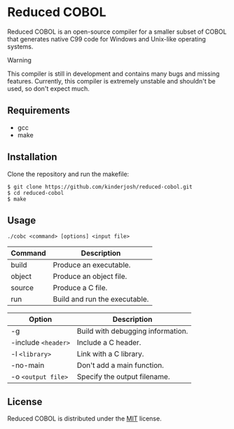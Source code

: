 # Reduced COBOL

Reduced COBOL is an open-source compiler for a smaller subset of COBOL that generates native C99 code for Windows and Unix-like operating systems.

> [!WARNING]
> This compiler is still in development and contains many bugs and missing features. Currently, this compiler is extremely unstable and shouldn't be used, so don't expect much.

## Requirements

- gcc
- make

## Installation

Clone the repository and run the makefile:

```console
$ git clone https://github.com/kinderjosh/reduced-cobol.git
$ cd reduced-cobol
$ make
```

## Usage

```
./cobc <command> [options] <input file>
```

| Command | Description |
| --- | --- |
| build | Produce an executable. |
| object | Produce an object file. |
| source | Produce a C file. |
| run | Build and run the executable. |

| Option | Description |
| --- | --- |
| -g | Build with debugging information. |
| -include ```<header>``` | Include a C header. |
| -l ```<library>``` | Link with a C library. |
| -no-main | Don't add a main function. |
| -o ```<output file>``` | Specify the output filename. |

## License

Reduced COBOL is distributed under the [MIT](./LICENSE) license.
